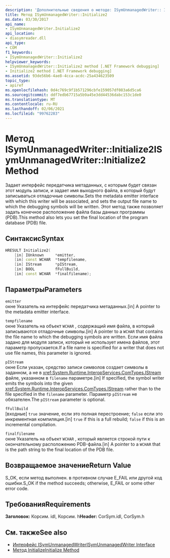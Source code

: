 ```yaml
---
description: 'Дополнительные сведения о методе: ISymUnmanagedWriter:: Initialize2'
title: Метод ISymUnmanagedWriter::Initialize2
ms.date: 03/30/2017
api_name:
- ISymUnmanagedWriter.Initialize2
api_location:
- diasymreader.dll
api_type:
- COM
f1_keywords:
- ISymUnmanagedWriter::Initialize2
helpviewer_keywords:
- ISymUnmanagedWriter::Initialize2 method [.NET Framework debugging]
- Initialize2 method [.NET Framework debugging]
ms.assetid: 93de56b6-4ae8-4cca-acdc-25a434623509
topic_type:
- apiref
ms.openlocfilehash: 0d4c769c9f1b571296cbfe159057df083a6d5ca6
ms.sourcegitcommit: ddf7edb67715a5b9a45e3dd44536dabc153c1de0
ms.translationtype: MT
ms.contentlocale: ru-RU
ms.lasthandoff: 02/06/2021
ms.locfileid: "99762283"
---
```

# <a name="isymunmanagedwriterinitialize2-method"></a><span data-ttu-id="39483-103">Метод ISymUnmanagedWriter::Initialize2</span><span class="sxs-lookup"><span data-stu-id="39483-103">ISymUnmanagedWriter::Initialize2 Method</span></span>

<span data-ttu-id="39483-104">Задает интерфейс передатчика метаданных, с которым будет связан этот модуль записи, и задает имя выходного файла, в который будут записываться отладочные символы.</span><span class="sxs-lookup"><span data-stu-id="39483-104">Sets the metadata emitter interface with which this writer will be associated, and sets the output file name to which the debugging symbols will be written.</span></span> <span data-ttu-id="39483-105">Этот метод также позволяет задать конечное расположение файла базы данных программы (PDB).</span><span class="sxs-lookup"><span data-stu-id="39483-105">This method also lets you set the final location of the program database (PDB) file.</span></span>  
  
## <a name="syntax"></a><span data-ttu-id="39483-106">Синтаксис</span><span class="sxs-lookup"><span data-stu-id="39483-106">Syntax</span></span>  
  
```cpp  
HRESULT Initialize2(  
    [in] IUnknown     *emitter,  
    [in] const WCHAR  *tempfilename,  
    [in] IStream      *pIStream,  
    [in] BOOL         fFullBuild,  
    [in] const WCHAR  *finalfilename);  
```  
  
## <a name="parameters"></a><span data-ttu-id="39483-107">Параметры</span><span class="sxs-lookup"><span data-stu-id="39483-107">Parameters</span></span>  

 `emitter`  
 <span data-ttu-id="39483-108">окне Указатель на интерфейс передатчика метаданных.</span><span class="sxs-lookup"><span data-stu-id="39483-108">[in] A pointer to the metadata emitter interface.</span></span>  
  
 `tempfilename`  
 <span data-ttu-id="39483-109">окне Указатель на объект `WCHAR` , содержащий имя файла, в который записываются отладочные символы.</span><span class="sxs-lookup"><span data-stu-id="39483-109">[in] A pointer to a `WCHAR` that contains the file name to which the debugging symbols are written.</span></span> <span data-ttu-id="39483-110">Если имя файла задано для модуля записи, который не использует имена файлов, этот параметр пропускается.</span><span class="sxs-lookup"><span data-stu-id="39483-110">If a file name is specified for a writer that does not use file names, this parameter is ignored.</span></span>  
  
 `pIStream`  
 <span data-ttu-id="39483-111">окне Если указан, средство записи символов создает символы в заданном, а не в <xref:System.Runtime.InteropServices.ComTypes.IStream> файле, указанном в `filename` параметре.</span><span class="sxs-lookup"><span data-stu-id="39483-111">[in] If specified, the symbol writer emits the symbols into the given <xref:System.Runtime.InteropServices.ComTypes.IStream> rather than to the file specified in the `filename` parameter.</span></span> <span data-ttu-id="39483-112">Параметр `pIStream` не обязателен.</span><span class="sxs-lookup"><span data-stu-id="39483-112">The `pIStream` parameter is optional.</span></span>  
  
 `fFullBuild`  
 <span data-ttu-id="39483-113">[входные] `true` значение, если это полная перестроение; `false` если это инкрементная компиляция.</span><span class="sxs-lookup"><span data-stu-id="39483-113">[in] `true` if this is a full rebuild; `false` if this is an incremental compilation.</span></span>  
  
 `finalfilename`  
 <span data-ttu-id="39483-114">окне Указатель на объект `WCHAR` , который является строкой пути к окончательному расположению PDB-файла.</span><span class="sxs-lookup"><span data-stu-id="39483-114">[in] A pointer to a `WCHAR` that is the path string to the final location of the PDB file.</span></span>  
  
## <a name="return-value"></a><span data-ttu-id="39483-115">Возвращаемое значение</span><span class="sxs-lookup"><span data-stu-id="39483-115">Return Value</span></span>  

 <span data-ttu-id="39483-116">S_OK, если метод выполнен. в противном случае E_FAIL или другой код ошибки.</span><span class="sxs-lookup"><span data-stu-id="39483-116">S_OK if the method succeeds; otherwise, E_FAIL or some other error code.</span></span>  
  
## <a name="requirements"></a><span data-ttu-id="39483-117">Требования</span><span class="sxs-lookup"><span data-stu-id="39483-117">Requirements</span></span>  

 <span data-ttu-id="39483-118">**Заголовок:** Корсим. idl, Корсим. h</span><span class="sxs-lookup"><span data-stu-id="39483-118">**Header:** CorSym.idl, CorSym.h</span></span>  
  
## <a name="see-also"></a><span data-ttu-id="39483-119">См. также</span><span class="sxs-lookup"><span data-stu-id="39483-119">See also</span></span>

- [<span data-ttu-id="39483-120">Интерфейс ISymUnmanagedWriter</span><span class="sxs-lookup"><span data-stu-id="39483-120">ISymUnmanagedWriter Interface</span></span>](isymunmanagedwriter-interface.md)
- [<span data-ttu-id="39483-121">Метод Initialize</span><span class="sxs-lookup"><span data-stu-id="39483-121">Initialize Method</span></span>](isymunmanagedwriter-initialize-method.md)
